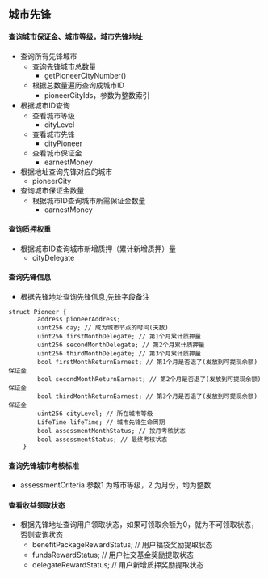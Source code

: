 ## 城市先锋

#### 查询城市保证金、城市等级，城市先锋地址

- 查询所有先锋城市
    - 查询先锋城市总数量
        - getPioneerCityNumber()
    - 根据总数量遍历查询成城市ID
        - pioneerCityIds，参数为整数索引
- 根据城市ID查询
    - 查看城市等级
        - cityLevel
    - 查看城市先锋
        - cityPioneer
    - 查看城市保证金
        - earnestMoney
- 根据地址查询先锋对应的城市
    - pioneerCity
- 查询城市保证金数量
    - 根据城市ID查询城市所需保证金数量
        - earnestMoney

#### 查询质押权重

- 根据城市ID查询城市新增质押（累计新增质押）量
    - cityDelegate

#### 查询先锋信息

- 根据先锋地址查询先锋信息,先锋字段备注

``` solidity
struct Pioneer {
        address pioneerAddress;
        uint256 day; // 成为城市节点的时间(天数)
        uint256 firstMonthDelegate; // 第1个月累计质押量
        uint256 secondMonthDelegate; // 第2个月累计质押量
        uint256 thirdMonthDelegate; // 第3个月累计质押量
        bool firstMonthReturnEarnest; // 第1个月是否退了(发放到可提现余额)保证金
        bool secondMonthReturnEarnest; // 第2个月是否退了(发放到可提现余额)保证金
        bool thirdMonthReturnEarnest; // 第3个月是否退了(发放到可提现余额)保证金
        uint256 cityLevel; // 所在城市等级
        LifeTime lifeTime; // 城市先锋生命周期
        bool assessmentMonthStatus; // 按月考核状态
        bool assessmentStatus; // 最终考核状态
    }
```

#### 查询先锋城市考核标准

- assessmentCriteria 参数1 为城市等级，2 为月份，均为整数

#### 查看收益领取状态

- 根据先锋地址查询用户领取状态，如果可领取余额为0，就为不可领取状态，否则查询状态
    - benefitPackageRewardStatus; // 用户福袋奖励提取状态
    - fundsRewardStatus; // 用户社交基金奖励提取状态
    - delegateRewardStatus; // 用户新增质押奖励提取状态